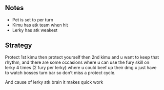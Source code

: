 ## Notes

* Pet is set to per turn
* Kimu has atk team when hit
* Lerky has atk weakest

## Strategy

Protect 1st kimu then protect yourself then 2nd kimu and u want to keep that rhythm, and there are some occasions where u can use the fury skill on lerky 4 times (2 fury per lerky) where u could beef up their dmg u just have to watch bosses turn bar so don’t miss a protect cycle.

And cause of lerky atk brain it makes quick work

